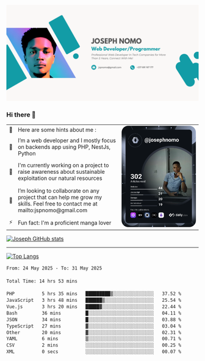 ![Banner of my profile!](/Joseph_NOMO_NEW.png "Banner")

### Hi there 👋

<!--- | --  | 👋  | Here are some hints about me :                                                                                                 | <td rowspan=6><img src="/devcard.svg" width="400" alt="Joseph NOMO's Dev Card"/></td> |
| --- | --- | ------------------------------------------------------------------------------------------------------------------------------ | ------------------------------------------------------------------------------------- |
| --  | 🔭  | I’m a web developer and I mostly focus on backends app using PHP, NestJs, Python                                               |
| --  | 🦁  | I'm currently working on a project to raise awareness about sustainable exploitation our natural resources                     |
| --  | 👯  | I’m looking to collaborate on any project that can help me grow my skills. Feel free to contact me at mailto:jspnomo@gmail.com |
| --  | ⚡  | Fun fact: I'm a proficient manga lover                                                                                         |
--->

<table>
    <tr>
        <td width="1%">👋</td>
        <td width="55%">Here are some hints about me :</td>
        <td rowspan=6 width="44%"><img src="/devcard.svg" width="400" alt="Joseph NOMO's Dev Card"/></td>
    </tr>
    <tr>
        <td>🔭</td>
        <td>I’m a web developer and I mostly focus on backends app using PHP, NestJs, Python</td>
    </tr>
    <tr>
        <td>🦁</td>
        <td>I'm currently working on a project to raise awareness about sustainable exploitation our natural resources</td>
    </tr>
    <tr>
        <td>👯</td>
        <td>I’m looking to collaborate on any project that can help me grow my skills. Feel free to contact me at mailto:jspnomo@gmail.com</td>
    </tr>
    <tr>
        <td>⚡</td>
        <td>Fun fact: I'm a proficient manga lover</td>
    </tr>

</table>

[![Joseph GitHub stats](https://github-readme-stats-seven-sigma-53.vercel.app/api?username=Jspascal)](https://github.com/Jspascal/github-readme-stats)

---

[![Top Langs](https://github-readme-stats-seven-sigma-53.vercel.app/api/top-langs/?username=Jspascal&layout=compact)](https://github.com/Jspascal/github-readme-stats)

<!--START_SECTION:waka-->

```txt
From: 24 May 2025 - To: 31 May 2025

Total Time: 14 hrs 53 mins

PHP          5 hrs 35 mins   █████████▒░░░░░░░░░░░░░░░   37.52 %
JavaScript   3 hrs 48 mins   ██████▒░░░░░░░░░░░░░░░░░░   25.54 %
Vue.js       3 hrs 20 mins   █████▓░░░░░░░░░░░░░░░░░░░   22.44 %
Bash         36 mins         █░░░░░░░░░░░░░░░░░░░░░░░░   04.11 %
JSON         34 mins         █░░░░░░░░░░░░░░░░░░░░░░░░   03.88 %
TypeScript   27 mins         ▓░░░░░░░░░░░░░░░░░░░░░░░░   03.04 %
Other        20 mins         ▓░░░░░░░░░░░░░░░░░░░░░░░░   02.31 %
YAML         6 mins          ▒░░░░░░░░░░░░░░░░░░░░░░░░   00.71 %
CSV          2 mins          ░░░░░░░░░░░░░░░░░░░░░░░░░   00.25 %
XML          0 secs          ░░░░░░░░░░░░░░░░░░░░░░░░░   00.07 %
```

<!--END_SECTION:waka-->
